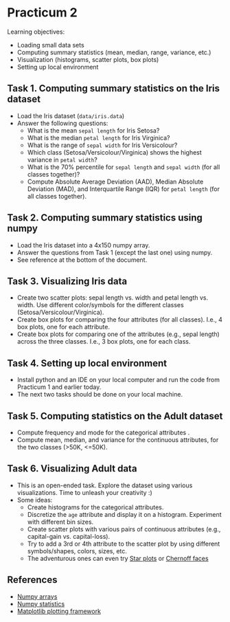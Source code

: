 Practicum 2
===========

Learning objectives:

  - Loading small data sets
  - Computing summary statistics (mean, median, range, variance, etc.)
  - Visualization (histograms, scatter plots, box plots)
  - Setting up local environment
  

## Task 1. Computing summary statistics on the Iris dataset
 
  - Load the Iris dataset (`data/iris.data`)
  - Answer the following questions:
    * What is the mean `sepal length` for Iris Setosa?
    * What is the median `petal length` for Iris Virginica?
    * What is the range of `sepal width` for Iris Versicolour?
    * Which class (Setosa/Versicolour/Virginica) shows the highest variance in `petal width`?
    * What is the 70% percentile for `sepal length` and `sepal width` (for all classes together)?
    * Compute Absolute Average Deviation (AAD), Median Absolute Deviation (MAD), and Interquartile Range (IQR) for `petal length` (for all classes together).
  
  
## Task 2. Computing summary statistics using numpy

  - Load the Iris dataset into a 4x150 numpy array.
  - Answer the questions from Task 1 (except the last one) using numpy.
  - See reference at the bottom of the document.


## Task 3. Visualizing Iris data

  - Create two scatter plots: sepal length vs. width and petal length vs. width. Use different color/symbols for the different classes (Setosa/Versicolour/Virginica).
  - Create box plots for comparing the four attributes (for all classes). I.e., 4 box plots, one for each attribute.
  - Create box plots for comparing one of the attributes (e.g., sepal length) across the three classes. I.e., 3 box plots, one for each class.


## Task 4. Setting up local environment

  - Install python and an IDE on your local computer and run the code from Practicum 1 and earlier today.
  - The next two tasks should be done on your local machine.
  

## Task 5. Computing statistics on the Adult dataset

  - Compute frequency and mode for the categorical attributes .
  - Compute mean, median, and variance for the continuous attributes, for the two classes (>50K, <=50K).
  

## Task 6. Visualizing Adult data

  - This is an open-ended task. Explore the dataset using various visualizations. Time to unleash your creativity :)
  - Some ideas:
    * Create histograms for the categorical attributes.
    * Discretize the `age` attribute and display it on a histogram. Experiment with different bin sizes.
    * Create scatter plots with various pairs of continuous attributes (e.g., capital-gain vs. capital-loss).
    * Try to add a 3rd or 4th attribute to the scatter plot by using different symbols/shapes, colors, sizes, etc.
    * The adventurous ones can even try [Star plots](http://matplotlib.org/examples/api/radar_chart.html) or [Chernoff faces](http://healthyalgorithms.com/2012/11/12/dataviz-in-python-chernoff-faces-with-matplotlib/)


## References

  - [Numpy arrays](http://docs.scipy.org/doc/numpy/reference/generated/numpy.array.html#numpy.array)
  - [Numpy statistics](http://docs.scipy.org/doc/numpy/reference/routines.statistics.html)
  - [Matplotlib plotting framework](http://matplotlib.org/api/pyplot_api.html)
    